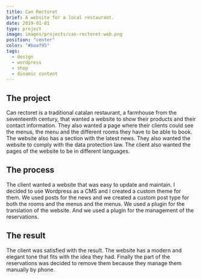 ```yaml
---
title: Can Rectoret
brief: A website for a local restaurant.
date: 2019-01-01
type: project
image: images/projects/can-rectoret-web.png
position: "center"
color: "#baaf95"
tags:
  - design
  - wordpress
  - shop
  - dinamic content
---
```


## The project

Can rectoret is a traditional catalan restaurant, a farmhouse from the seventeenth century, that wanted a website to show their products and their contact information. They also wanted a page where their clients could see the menus, the menu and the different rooms they have to be able to book. The website also has a section with the latest news. They also wanted the website to comply with the data protection law. The client also wanted the pages of the website to be in different languages.

## The process

The client wanted a website that was easy to update and maintain. I decided to use Wordpress as a CMS and I created a custom theme for them. We used posts for the news and we created a custom post type for both the rooms and the menus and the menus. We used a plugin for the translation of the website. And we used a plugin for the management of the reservations.

## The result

The client was satisfied with the result. The website has a modern and elegant tone that fits with the idea they had. Finally the part of the reservations was decided to remove them because they manage them manually by phone.
